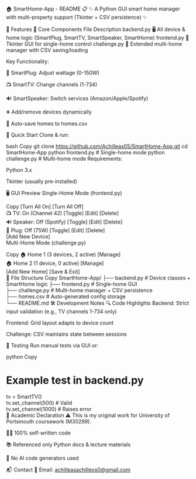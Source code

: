 🏠 SmartHome-App - README 📋
✨ A Python GUI smart home manager with multi-property support (Tkinter + CSV persistence) ✨

🌟 Features
🔧 Core Components
File	           Description
backend.py 🖥️	  All device & home logic (SmartPlug, SmartTV, SmartSpeaker, SmartHome)
frontend.py 🎨	Tkinter GUI for single-home control
challenge.py 🚀	Extended multi-home manager with CSV saving/loading

Key Functionality:

🔌 SmartPlug: Adjust wattage (0-150W)

📺 SmartTV: Change channels (1-734)

🔊 SmartSpeaker: Switch services (Amazon/Apple/Spotify)

➕ Add/remove devices dynamically

💾 Auto-save homes to homes.csv

🚀 Quick Start
Clone & run:

bash
Copy
git clone https://github.com/Achilleas05/SmartHome-App.git
cd SmartHome-App
python frontend.py  # Single-home mode
python challenge.py # Multi-home mode
Requirements:

Python 3.x

Tkinter (usually pre-installed)

🖥️ GUI Preview
Single-Home Mode (frontend.py)

Copy
[Turn All On] [Turn All Off]  
📺 TV: On (Channel 42) [Toggle] [Edit] [Delete]  
🔊 Speaker: Off (Spotify) [Toggle] [Edit] [Delete]  
🔌 Plug: Off (75W) [Toggle] [Edit] [Delete]  
[Add New Device]  
Multi-Home Mode (challenge.py)

Copy
🏠 Home 1 (3 devices, 2 active) [Manage]  
🏠 Home 2 (1 device, 0 active) [Manage]  
[Add New Home] [Save & Exit]  
📂 File Structure
Copy
SmartHome-App/
├── backend.py       # Device classes + SmartHome logic
├── frontend.py      # Single-home GUI  
├── challenge.py     # Multi-home manager + CSV persistence  
├── homes.csv        # Auto-generated config storage  
└── README.md
🛠 Development Notes
🔍 Code Highlights
Backend: Strict input validation (e.g., TV channels 1-734 only)

Frontend: Grid layout adapts to device count

Challenge: CSV maintains state between sessions

🧪 Testing
Run manual tests via GUI or:

python
Copy
# Example test in backend.py
tv = SmartTV()  
tv.set_channel(500)  # Valid  
tv.set_channel(1000) # Raises error  
📜 Academic Declaration
⚠️ This is my original work for University of Portsmouth coursework (M30299).

👨‍💻 100% self-written code

📚 Referenced only Python docs & lecture materials

🤖 No AI code generators used

📬 Contact
📧 Email: achilleasachilleos0@gmail.com
